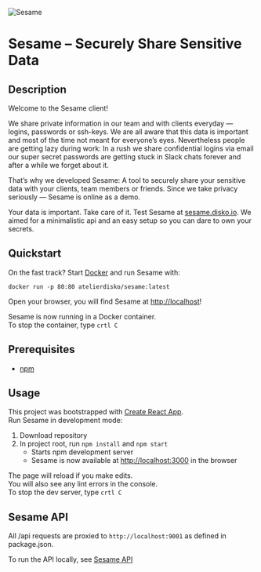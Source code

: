 ![Sesame](https://cdn.disko.io/atelierdisko/sesame/banner.gif)

# Sesame – Securely Share Sensitive Data

## Description
Welcome to the Sesame client!

We share private information in our team and with clients everyday — logins, passwords or ssh-keys. We are all aware that this data is important and most of the time not meant for everyone’s eyes. Nevertheless people are getting lazy during work: In a rush we share confidential logins via email our super secret passwords are getting stuck in Slack chats forever and after a while we forget about it. 

That’s why we developed Sesame: A tool to securely share your sensitive data with your clients, team members or friends. Since we take privacy seriously — Sesame is online as a demo. 
  
Your data is important. Take care of it. Test Sesame at [sesame.disko.io](https://sesame.disko.io/). We aimed for a
 minimalistic api and an easy setup so you can dare to own your secrets.

## Quickstart
On the fast track? Start [Docker](https://www.docker.com/get-started) and run Sesame with:
```
docker run -p 80:80 atelierdisko/sesame:latest
```
Open your browser, you will find Sesame at [http://localhost](http://localhost/)!

Sesame is now running in a Docker container.<br>
To stop the container, type `crtl C`

## Prerequisites
- [npm](https://www.npmjs.com/)

## Usage
This project was bootstrapped with [Create React App](https://github.com/facebook/create-react-app). <br>
Run Sesame in development mode:
1. Download repository
2. In project root, run `npm install` and `npm start`
    - Starts npm development server
    - Sesame is now available at [http://localhost:3000](http://localhost:3000/) in the browser

The page will reload if you make edits.<br>
You will also see any lint errors in the console.<br>
To stop the dev server, type `crtl C`

## Sesame API
All /api requests are proxied to `http://localhost:9001` as defined in package.json.

To run the API locally, see [Sesame API](https://github.com/atelierdisko/sesame-api)
